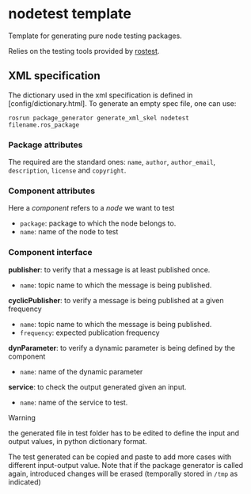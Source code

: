 # nodetest template

Template for generating pure node testing packages.

Relies on the testing tools provided by [rostest](http://wiki.ros.org/rostest).

## XML specification

The dictionary used in the xml specification is defined in [config/dictionary.html].
To generate an empty spec file, one can use:

```shell
rosrun package_generator generate_xml_skel nodetest filename.ros_package
```

### Package attributes

The required are the standard ones: `name`, `author`, `author_email`, `description`, `license` and `copyright`.

### Component attributes

Here a _component_ refers to a _node_ we want to test

* `package`: package to which the node belongs to.
* `name`: name of the node to test

### Component interface

**publisher**: to verify that a message is at least published once.

* `name`: topic name to which the message is being published.

**cyclicPublisher**: to verify a message is being published at a given frequency

* `name`: topic name to which the message is being published.
* `frequency`: expected publication frequency

**dynParameter**: to verify a dynamic parameter is being defined by the component

* `name`: name of the dynamic parameter

**service**: to check the output generated given an input.

* `name`: name of the service to test.

>[!WARNING]
> the generated file in test folder has to be edited to define the input and output values, in python dictionary format.

The test generated can be copied and paste to add more cases with different input-output value.
Note that if the package generator is called again, introduced changes will be erased (temporally stored in `/tmp` as indicated)
